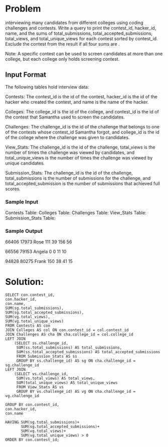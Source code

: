 # Problem
interviewing many candidates from different colleges using coding challenges and contests. Write a query to print the contest_id, hacker_id, name, and the sums of total_submissions, total_accepted_submissions, total_views, and total_unique_views for each contest sorted by contest_id. Exclude the contest from the result if all four sums are .

Note: A specific contest can be used to screen candidates at more than one college, but each college only holds  screening contest.

## Input Format

The following tables hold interview data:

Contests: The contest_id is the id of the contest, hacker_id is the id of the hacker who created the contest, and name is the name of the hacker. 

Colleges: The college_id is the id of the college, and contest_id is the id of the contest that Samantha used to screen the candidates. 

Challenges: The challenge_id is the id of the challenge that belongs to one of the contests whose contest_id Samantha forgot, and college_id is the id of the college where the challenge was given to candidates. 

View_Stats: The challenge_id is the id of the challenge, total_views is the number of times the challenge was viewed by candidates, and total_unique_views is the number of times the challenge was viewed by unique candidates. 

Submission_Stats: The challenge_id is the id of the challenge, total_submissions is the number of submissions for the challenge, and total_accepted_submission is the number of submissions that achieved full scores. 

### Sample Input

Contests Table:  Colleges Table:  Challenges Table:  View_Stats Table:  Submission_Stats Table: 

### Sample Output

66406 17973 Rose 111 39 156 56

66556 79153 Angela 0 0 11 10

94828 80275 Frank 150 38 41 15

# Solution:
```
SELECT con.contest_id,
con.hacker_id,
con.name, 
SUM(sg.total_submissions), 
SUM(sg.total_accepted_submissions),
SUM(vg.total_views), 
SUM(vg.total_unique_views)
FROM Contests AS con 
JOIN Colleges AS col ON con.contest_id = col.contest_id
JOIN Challenges AS cha ON cha.college_id = col.college_id
LEFT JOIN
    (SELECT ss.challenge_id,
     SUM(ss.total_submissions) AS total_submissions,
     SUM(ss.total_accepted_submissions) AS total_accepted_submissions 
     FROM Submission_Stats AS ss 
     GROUP BY ss.challenge_id) AS sg ON cha.challenge_id = sg.challenge_id
LEFT JOIN
    (SELECT vs.challenge_id,
     SUM(vs.total_views) AS total_views, 
     SUM(total_unique_views) AS total_unique_views 
     FROM View_Stats AS vs 
     GROUP BY vs.challenge_id) AS vg ON cha.challenge_id = vg.challenge_id

GROUP BY con.contest_id, 
con.hacker_id,
con.name

HAVING SUM(sg.total_submissions)+
       SUM(sg.total_accepted_submissions)+
       SUM(vg.total_views)+
       SUM(vg.total_unique_views) > 0
ORDER BY con.contest_id;
```

